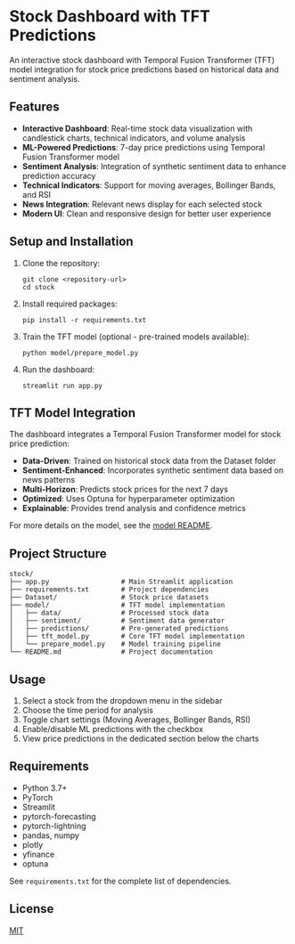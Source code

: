# Stock Dashboard with TFT Predictions

An interactive stock dashboard with Temporal Fusion Transformer (TFT) model integration for stock price predictions based on historical data and sentiment analysis.

## Features

- **Interactive Dashboard**: Real-time stock data visualization with candlestick charts, technical indicators, and volume analysis
- **ML-Powered Predictions**: 7-day price predictions using Temporal Fusion Transformer model
- **Sentiment Analysis**: Integration of synthetic sentiment data to enhance prediction accuracy
- **Technical Indicators**: Support for moving averages, Bollinger Bands, and RSI
- **News Integration**: Relevant news display for each selected stock
- **Modern UI**: Clean and responsive design for better user experience

## Setup and Installation

1. Clone the repository:
   ```
   git clone <repository-url>
   cd stock
   ```

2. Install required packages:
   ```
   pip install -r requirements.txt
   ```

3. Train the TFT model (optional - pre-trained models available):
   ```
   python model/prepare_model.py
   ```

4. Run the dashboard:
   ```
   streamlit run app.py
   ```

## TFT Model Integration

The dashboard integrates a Temporal Fusion Transformer model for stock price prediction:

- **Data-Driven**: Trained on historical stock data from the Dataset folder
- **Sentiment-Enhanced**: Incorporates synthetic sentiment data based on news patterns
- **Multi-Horizon**: Predicts stock prices for the next 7 days
- **Optimized**: Uses Optuna for hyperparameter optimization
- **Explainable**: Provides trend analysis and confidence metrics

For more details on the model, see the [model README](model/README.md).

## Project Structure

```
stock/
├── app.py                  # Main Streamlit application
├── requirements.txt        # Project dependencies
├── Dataset/                # Stock price datasets
├── model/                  # TFT model implementation
│   ├── data/               # Processed stock data
│   ├── sentiment/          # Sentiment data generator
│   ├── predictions/        # Pre-generated predictions
│   ├── tft_model.py        # Core TFT model implementation
│   └── prepare_model.py    # Model training pipeline
└── README.md               # Project documentation
```

## Usage

1. Select a stock from the dropdown menu in the sidebar
2. Choose the time period for analysis
3. Toggle chart settings (Moving Averages, Bollinger Bands, RSI)
4. Enable/disable ML predictions with the checkbox
5. View price predictions in the dedicated section below the charts

## Requirements

- Python 3.7+
- PyTorch
- Streamlit
- pytorch-forecasting
- pytorch-lightning
- pandas, numpy
- plotly
- yfinance
- optuna

See `requirements.txt` for the complete list of dependencies.

## License

[MIT](LICENSE)
